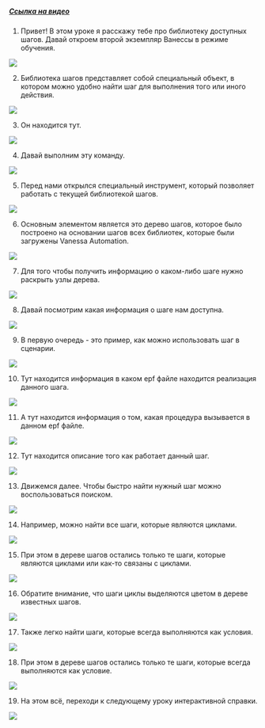 ﻿##### [Ссылка на видео](https://youtu.be/annzMFUNA-Q)

001. Привет! В этом уроке я расскажу тебе про библиотеку доступных шагов. Давай откроем второй экземпляр Ванессы в режиме обучения.

![](https://vanessa-files.do.bit-erp.ru/Doc/1.2.041.1/MD/Глава04/images/000_ОсновнаяИнформацияПоДеревуИзвестныхШагов.png)

002. Библиотека шагов представляет собой специальный объект, в котором можно удобно найти шаг для выполнения того или иного действия.

![](https://vanessa-files.do.bit-erp.ru/Doc/1.2.041.1/MD/Глава04/images/001_ОсновнаяИнформацияПоДеревуИзвестныхШагов.png)

003. Он находится тут.

![](https://vanessa-files.do.bit-erp.ru/Doc/1.2.041.1/MD/Глава04/images/008_ОсновнаяИнформацияПоДеревуИзвестныхШагов.png)

004. Давай выполним эту команду.

![](https://vanessa-files.do.bit-erp.ru/Doc/1.2.041.1/MD/Глава04/images/017_ОсновнаяИнформацияПоДеревуИзвестныхШагов.png)

005. Перед нами открылся специальный инструмент, который позволяет работать с текущей библиотекой шагов.

![](https://vanessa-files.do.bit-erp.ru/Doc/1.2.041.1/MD/Глава04/images/023_ОсновнаяИнформацияПоДеревуИзвестныхШагов.png)

006. Основным элементом является это дерево шагов, которое было построено на основании шагов всех библиотек, которые были загружены Vanessa Automation.

![](https://vanessa-files.do.bit-erp.ru/Doc/1.2.041.1/MD/Глава04/images/028_ОсновнаяИнформацияПоДеревуИзвестныхШагов.png)

007. Для того чтобы получить информацию о каком-либо шаге нужно раскрыть узлы дерева.

![](https://vanessa-files.do.bit-erp.ru/Doc/1.2.041.1/MD/Глава04/images/047_ОсновнаяИнформацияПоДеревуИзвестныхШагов.png)

008. Давай посмотрим какая информация о шаге нам доступна.

![](https://vanessa-files.do.bit-erp.ru/Doc/1.2.041.1/MD/Глава04/images/048_ОсновнаяИнформацияПоДеревуИзвестныхШагов.png)

009. В первую очередь - это пример, как можно использовать шаг в сценарии.

![](https://vanessa-files.do.bit-erp.ru/Doc/1.2.041.1/MD/Глава04/images/052_ОсновнаяИнформацияПоДеревуИзвестныхШагов.png)

010. Тут находится информация в каком epf файле находится реализация данного шага.

![](https://vanessa-files.do.bit-erp.ru/Doc/1.2.041.1/MD/Глава04/images/063_ОсновнаяИнформацияПоДеревуИзвестныхШагов.png)

011. А тут находится информация о том, какая процедура вызывается в данном epf файле.

![](https://vanessa-files.do.bit-erp.ru/Doc/1.2.041.1/MD/Глава04/images/074_ОсновнаяИнформацияПоДеревуИзвестныхШагов.png)

012. Тут находится описание того как работает данный шаг.

![](https://vanessa-files.do.bit-erp.ru/Doc/1.2.041.1/MD/Глава04/images/085_ОсновнаяИнформацияПоДеревуИзвестныхШагов.png)

013. Движемся далее. Чтобы быстро найти нужный шаг можно воспользоваться поиском.

![](https://vanessa-files.do.bit-erp.ru/Doc/1.2.041.1/MD/Глава04/images/096_ОсновнаяИнформацияПоДеревуИзвестныхШагов.png)

014. Например, можно найти все шаги, которые являются циклами.

![](https://vanessa-files.do.bit-erp.ru/Doc/1.2.041.1/MD/Глава04/images/112_ОсновнаяИнформацияПоДеревуИзвестныхШагов.png)

015. При этом в дереве шагов остались только те шаги, которые являются циклами или как-то связаны с циклами.

![](https://vanessa-files.do.bit-erp.ru/Doc/1.2.041.1/MD/Глава04/images/117_ОсновнаяИнформацияПоДеревуИзвестныхШагов.png)

016. Обратите внимание, что шаги циклы выделяются цветом в дереве известных шагов.

![](https://vanessa-files.do.bit-erp.ru/Doc/1.2.041.1/MD/Глава04/images/120_ОсновнаяИнформацияПоДеревуИзвестныхШагов.png)

017. Также легко найти шаги, которые всегда выполняются как условия.

![](https://vanessa-files.do.bit-erp.ru/Doc/1.2.041.1/MD/Глава04/images/128_ОсновнаяИнформацияПоДеревуИзвестныхШагов.png)

018. При этом в дереве шагов остались только те шаги, которые всегда выполняются как условие.

![](https://vanessa-files.do.bit-erp.ru/Doc/1.2.041.1/MD/Глава04/images/133_ОсновнаяИнформацияПоДеревуИзвестныхШагов.png)

019. На этом всё, переходи к следующему уроку интерактивной справки.

![](https://vanessa-files.do.bit-erp.ru/Doc/1.2.041.1/MD/Глава04/images/136_ОсновнаяИнформацияПоДеревуИзвестныхШагов.png)
